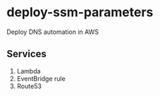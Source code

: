 # deploy-ssm-parameters
Deploy DNS automation in AWS

## Services

1. Lambda
2. EventBridge rule
3. Route53
